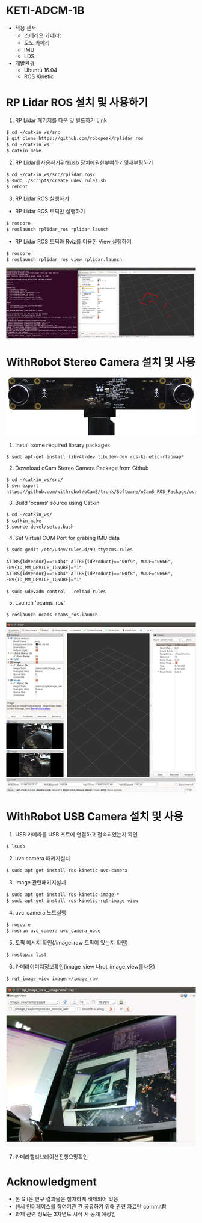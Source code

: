 # KETI-ADCM-1B
- 적용 센서
	- 스테레오 카메라:
	- 모노 카메라
	- IMU
	- LDS: 
- 개발환경
	- Ubuntu 16.04
	- ROS Kinetic

	
# RP Lidar ROS 설치 및 사용하기

1. RP Lidar 패키지를 다운 및 빌드하기 [Link](https://github.com/robopeak/rplidar_ros)
```
$ cd ~/catkin_ws/src
$ git clone https://github.com/robopeak/rplidar_ros
$ cd ~/catkin_ws
$ catkin_make
```

2. RP Lidar를사용하기위해usb 장치에권한부여하기및재부팅하기
```
$ cd ~/catkin_ws/src/rplidar_ros/
$ sudo ./scripts/create_udev_rules.sh
$ reboot
```

3. RP Lidar ROS 실행하기
- RP Lidar ROS 토픽만 실행하기
```
$ roscore
$ roslaunch rplidar_ros rplidar.launch
```
- RP Lidar ROS 토픽과 Rviz를 이용한 View 실행하기
```
$ roscore
$ roslaunch rplidar_ros view_rplidar.launch
```

![rplidar_ros_rviz](README_img/rplidar.png)


# WithRobot Stereo Camera 설치 및 사용

![ocam_stereo](README_img/stereo_camera_1.png)

1. Install some required library packages
```
$ sudo apt-get install libv4l-dev libudev-dev ros-kinetic-rtabmap*
```

2. Download oCam Stereo Camera Package from Github
```
$ cd ~/catkin_ws/src/
$ svn export https://github.com/withrobot/oCamS/trunk/Software/oCamS_ROS_Package/ocams
```

3. Build 'ocams' source using Catkin
```
$ cd ~/catkin_ws/
$ catkin_make
$ source devel/setup.bash
```

4. Set Virtual COM Port for grabing IMU data
```
$ sudo gedit /etc/udev/rules.d/99-ttyacms.rules

ATTRS{idVendor}=="04b4" ATTRS{idProduct}=="00f9", MODE="0666",
ENV{ID_MM_DEVICE_IGNORE}="1"
ATTRS{idVendor}=="04b4" ATTRS{idProduct}=="00f8", MODE="0666",
ENV{ID_MM_DEVICE_IGNORE}="1"

$ sudo udevadm control --reload-rules
```

5. Launch 'ocams_ros'
```
$ roslaunch ocams ocams_ros.launch
```

![rqt_viz_ocam_stereo](README_img/stereo_camera_2.png)


# WithRobot USB Camera 설치 및 사용

1. USB 카메라를 USB 포트에 연결하고 접속되었는지 확인
```
$ lsusb
```

2. uvc camera 패키지설치
```
$ sudo apt-get install ros-kinetic-uvc-camera
```

3. Image 관련패키지설치
```
$ sudo apt-get install ros-kinetic-image-*
$ sudo apt-get install ros-kinetic-rqt-image-view
```

4. uvc_camera 노드실행
```
$ roscore
$ rosrun uvc_camera uvc_camera_node
```

5. 토픽 메시지 확인(/image_raw 토픽이 있는지 확인)
```
$ rostopic list
```

6. 카메라이미지정보확인(image_view 나rqt_image_view를사용)
```
$ rqt_image_view image:=/image_raw
```
![rqt_image_view](README_img/mono_camera.png)

7. 카메라캘리브레이션진행요망확인


# Acknowledgment
- 본 Git은 연구 결과물은 철저하게 배제되어 있음
- 센서 인터페이스를 참여기관 간 공유하기 위해 관련 자료만 commit함
- 과제 관련 정보는 3차년도 시작 시 공개 예정임